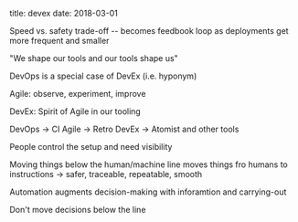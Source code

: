 title: devex
date: 2018-03-01

Speed vs. safety trade-off -- becomes feedbook loop as deployments get more
frequent and smaller

"We shape our tools and our tools shape us"

DevOps is a special case of DevEx (i.e. hyponym)

Agile: observe, experiment, improve

DevEx: Spirit of Agile in our tooling

DevOps -> CI
Agile -> Retro
DevEx -> Atomist and other tools


People control the setup and need visibility

Moving things below the human/machine line moves things fro humans to
instructions -> safer, traceable, repeatable, smooth

Automation augments decision-making with inforamtion and carrying-out

Don't move decisions below the line

